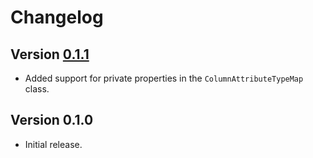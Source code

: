 # Changelog

## Version [0.1.1](https://github.com/cedx/core.js/compare/v0.1.0...v0.1.1)
- Added support for private properties in the `ColumnAttributeTypeMap` class.

## Version 0.1.0
- Initial release.
